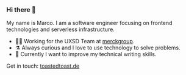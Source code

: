 ### Hi there 👋

My name is Marco.
I am a software engineer focusing on frontend technologies and serverless infrastructure.  

- 👨‍💻 Working for the UXSD Team at [merckgroup](https://github.com/merckgroup).
- ⚗️ Always curious and I love to use technology to solve problems.
- 📝 Currently I want to improve my technical writing skills.

Get in touch: [toastedtoast.de](https://toastedtoast.de)

<!--
**toastedtoast/toastedtoast** is a ✨ _special_ ✨ repository because its `README.md` (this file) appears on your GitHub profile.

Here are some ideas to get you started:

- 🔭 I’m currently working on ...
- 🌱 I’m currently learning ...
- 👯 I’m looking to collaborate on ...
- 🤔 I’m looking for help with ...
- 💬 Ask me about ...
- 📫 How to reach me: ...
- 😄 Pronouns: ...
- ⚡ Fun fact: ...
-->
